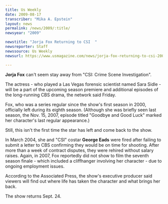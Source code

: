 ```yaml
---
title: Us Weekly
date: 2009-08-17
transcriber: "Mika A. Epstein"
layout: news
permalink: /news/2009/:title/
newsyear: "2009"

newstitle: "Jorja Fox Returning to CSI  "
newsreporter: Staff
newssource: Us Weekly
newsurl: https://www.usmagazine.com/news/jorja-fox-returning-to-csi-2009177

---
```


**Jorja Fox** can't seem stay away from "CSI: Crime Scene Investigation".

The actress - who played a Las Vegas forensic scientist named Sara Sidle - will be a part of the upcoming season premiere and additional episodes of the long-running CBS drama, the network said Friday.

Fox, who was a series regular since the show's first season in 2000, officially left during its eighth season. (Although she was briefly seen last season, the Nov. 15, 2007, episode titled "Goodbye and Good Luck" marked her character's last regular appearance.)

Still, this isn't the first time the star has left and come back to the show.

In March 2004, she and "CSI" costar **George Eads** were fired after failing to submit a letter to CBS confirming they would be on time for shooting. After more than a week of contract disputes, they were rehired without salary raises. Again, in 2007, Fox reportedly did not show to film the seventh season finale - which included a cliffhanger involving her character - due to ongoing employment issues.

According to the Associated Press, the show's executive producer said viewers will find out where life has taken the character and what brings her back.

The show returns Sept. 24.
